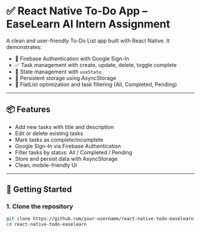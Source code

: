 # ✅ React Native To-Do App – EaseLearn AI Intern Assignment

A clean and user-friendly To-Do List app built with React Native. It demonstrates:

- 🔧 Firebase Authentication with Google Sign-In
- ✅ Task management with create, update, delete, toggle complete
- 🧠 State management with `useState`
- 💾 Persistent storage using AsyncStorage
- 📱 FlatList optimization and task filtering (All, Completed, Pending)

---

## 📦 Features

- Add new tasks with title and description
- Edit or delete existing tasks
- Mark tasks as complete/incomplete
- Google Sign-In via Firebase Authentication
- Filter tasks by status: All / Completed / Pending
- Store and persist data with AsyncStorage
- Clean, mobile-friendly UI

---

## 🚀 Getting Started

### 1. Clone the repository

```bash
git clone https://github.com/your-username/react-native-todo-easelearn.git
cd react-native-todo-easelearn